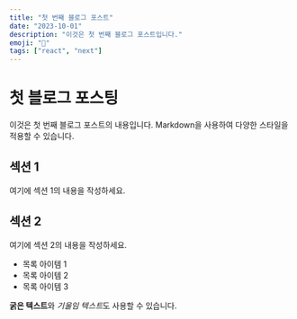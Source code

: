 ```yaml
---
title: "첫 번째 블로그 포스트"
date: "2023-10-01"
description: "이것은 첫 번째 블로그 포스트입니다."
emoji: "🚀"
tags: ["react", "next"]
---
```


# 첫 블로그 포스팅

이것은 첫 번째 블로그 포스트의 내용입니다. Markdown을 사용하여 다양한 스타일을 적용할 수 있습니다.

## 섹션 1

여기에 섹션 1의 내용을 작성하세요.

## 섹션 2

여기에 섹션 2의 내용을 작성하세요.

- 목록 아이템 1
- 목록 아이템 2
- 목록 아이템 3

**굵은 텍스트**와 *기울임 텍스트*도 사용할 수 있습니다.
